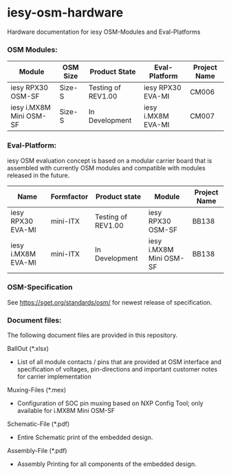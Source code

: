 # iesy-osm-hardware
Hardware documentation for iesy OSM-Modules and Eval-Platforms

### OSM Modules:


| Module | OSM Size | Product State | Eval-Platform | Project Name |
| ------ | ------ | ------ | ------ | ------ | 
| iesy RPX30 OSM-SF | Size-S | Testing of REV1.00 | iesy RPX30 EVA-MI | CM006 |
| iesy i.MX8M Mini OSM-SF | Size-S | In Development | iesy i.MX8M EVA-MI |CM007 |


### Eval-Platform:
iesy OSM evaluation concept is based on a modular carrier board that is assembled with currently OSM modules and compatible with modules released in the future.

| Name | Formfactor | Product state | Module | Project Name |
| ------ | ------ | ------ | ------ | ------ | 
| iesy RPX30 EVA-MI | mini-ITX | Testing of REV1.00 | iesy RPX30 OSM-SF |BB138 |
| iesy i.MX8M EVA-MI | mini-ITX | In Development | iesy i.MX8M Mini OSM-SF |BB138 |

### OSM-Specification
See https://sget.org/standards/osm/ for newest release of specification.

### Document files:
The following document files are provided in this repository.

BallOut (*.xlsx)
* List of all module contacts / pins that are provided at OSM interface and specification of voltages, pin-directions and important customer notes for carrier implementation

Muxing-Files (*.mex)
* Configuration of SOC pin muxing based on NXP Config Tool; only available for i.MX8M Mini OSM-SF

Schematic-File (*.pdf)
* Entire Schematic print of the embedded design.

Assembly-File (*.pdf)
* Assembly Printing for all components of the embedded design.

